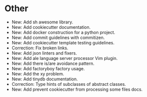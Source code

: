 # Other

* New: Add sh awesome library.
* New: Add cookiecutter documentation.
* New: Add docker construction for a python project.
* New: Add commit guidelines with commitizen.
* New: Add cookiecutter template testing guidelines.
* Correction: Fix broken links.
* New: Add json linters and fixers.
* New: Add ale language server processor Vim plugin.
* New: Add there is/are avoidance pattern.
* New: Add factoryboy factory usage.
* New: Add the xy problem.
* New: Add tinydb documentation.
* Correction: Type hints of subclasses of abstract classes.
* New: Add prevent cookiecutter from processing some files docs.